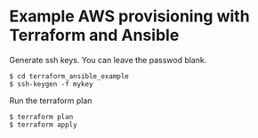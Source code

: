 # Example AWS provisioning with Terraform and Ansible

Generate ssh keys. You can leave the passwod blank.

```shell
$ cd terraform_ansible_example
$ ssh-keygen -f mykey  
```
Run the terraform plan
```
$ terraform plan
$ terraform apply
```



